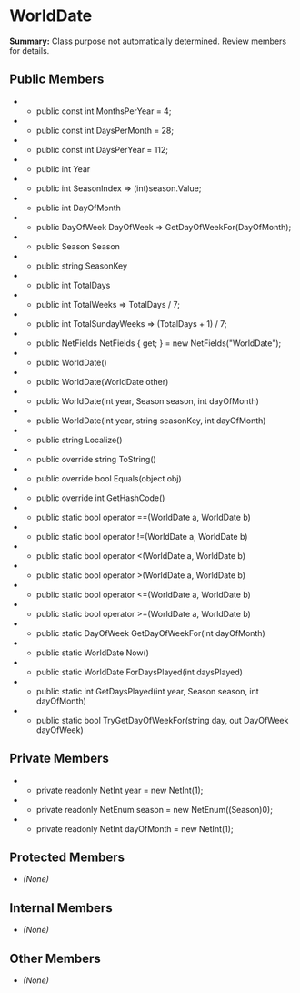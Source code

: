 # WorldDate

**Summary:** Class purpose not automatically determined. Review members for details.

## Public Members
- - public const int MonthsPerYear = 4;
- - public const int DaysPerMonth = 28;
- - public const int DaysPerYear = 112;
- - public int Year
- - public int SeasonIndex => (int)season.Value;
- - public int DayOfMonth
- - public DayOfWeek DayOfWeek => GetDayOfWeekFor(DayOfMonth);
- - public Season Season
- - public string SeasonKey
- - public int TotalDays
- - public int TotalWeeks => TotalDays / 7;
- - public int TotalSundayWeeks => (TotalDays + 1) / 7;
- - public NetFields NetFields { get; } = new NetFields("WorldDate");
- - public WorldDate()
- - public WorldDate(WorldDate other)
- - public WorldDate(int year, Season season, int dayOfMonth)
- - public WorldDate(int year, string seasonKey, int dayOfMonth)
- - public string Localize()
- - public override string ToString()
- - public override bool Equals(object obj)
- - public override int GetHashCode()
- - public static bool operator ==(WorldDate a, WorldDate b)
- - public static bool operator !=(WorldDate a, WorldDate b)
- - public static bool operator <(WorldDate a, WorldDate b)
- - public static bool operator >(WorldDate a, WorldDate b)
- - public static bool operator <=(WorldDate a, WorldDate b)
- - public static bool operator >=(WorldDate a, WorldDate b)
- - public static DayOfWeek GetDayOfWeekFor(int dayOfMonth)
- - public static WorldDate Now()
- - public static WorldDate ForDaysPlayed(int daysPlayed)
- - public static int GetDaysPlayed(int year, Season season, int dayOfMonth)
- - public static bool TryGetDayOfWeekFor(string day, out DayOfWeek dayOfWeek)

## Private Members
- - private readonly NetInt year = new NetInt(1);
- - private readonly NetEnum<Season> season = new NetEnum<Season>((Season)0);
- - private readonly NetInt dayOfMonth = new NetInt(1);

## Protected Members
- *(None)*

## Internal Members
- *(None)*

## Other Members
- *(None)*
